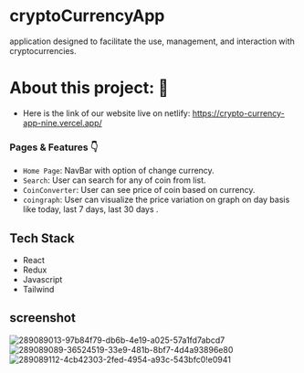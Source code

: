 # cryptoCurrencyApp
  application designed to facilitate the use, management, and interaction with cryptocurrencies.

# About this project: 🙌
- Here is the link of our website live on netlify: https://crypto-currency-app-nine.vercel.app/

### Pages & Features 👇

- `Home Page`: NavBar with option of change currency.
- `Search`: User can search for any of coin from list.
- `CoinConverter`: User can see price of coin based on currency.
- `coingraph`: User can visualize the price variation on graph on day basis like today, last 7 days, last 30 days .

## Tech Stack

- React
- Redux
- Javascript
- Tailwind
## screenshot

![289089013-97b84f79-db6b-4e19-a025-57a1fd7abcd7](https://github.com/TejaswiniMahale/Crypto-currency-application/assets/88275315/3b227241-c69a-42ea-899b-79d91a8bd0db)
![289089089-36524519-33e9-481b-8bf7-4d4a93896e80](https://github.com/TejaswiniMahale/Crypto-currency-application/assets/88275315/4616c773-48d4-44da-9bf9-15abb495a345)
![289089112-4cb42303-2fed-4954-a93c-543bfc0!e0941](https://github.com/TejaswiniMahale/Crypto-currency-application/assets/88275315/042cf493-8705-4b2c-87ff-ee8588c62909)


